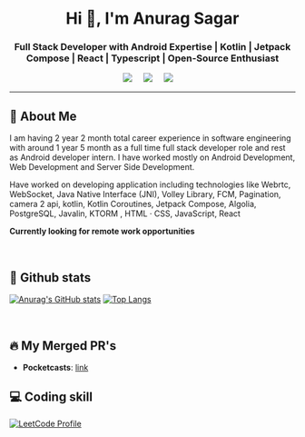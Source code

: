 <h1 align="center">Hi 👋, I'm Anurag Sagar</h1>
<h3 align="center">Full Stack Developer with Android Expertise | Kotlin | Jetpack Compose | React | Typescript | Open-Source Enthusiast</h3>
<p align='center'>
  <a href="https://twitter.com/DevMastermind1"><img src="https://img.shields.io/badge/twitter-%231DA1F2.svg?&style=for-the-badge&logo=twitter&logoColor=white" /></a>&nbsp;&nbsp;&nbsp;&nbsp;
  <a href="https://www.linkedin.com/in/anurag-sagar-85a164212/"><img src="https://img.shields.io/badge/linkedin-%230077B5.svg?&style=for-the-badge&logo=linkedin&logoColor=white" /></a>&nbsp;&nbsp;&nbsp;&nbsp;
  <a href="mailto:anurag983sagarofficial@gmail.com?subject=Olá%20Anurag"><img src="https://img.shields.io/badge/gmail-%23D14836.svg?&style=for-the-badge&logo=gmail&logoColor=white" /></a>&nbsp;&nbsp;&nbsp;&nbsp;
</p>

<hr>


## 🚀 About Me

I am having 2 year 2 month total career experience in software engineering with around 1 year 5 month as a full time full stack developer role and rest as Android developer intern. I have worked mostly on Android Development, Web Development and Server Side Development.

Have worked on developing application including technologies like Webrtc, WebSocket, Java Native Interface (JNI), Volley Library, FCM, Pagination, camera 2 api, kotlin, Kotlin Coroutines, Jetpack Compose, Algolia, PostgreSQL, Javalin, KTORM , HTML · CSS, JavaScript, React

__Currently looking for remote work opportunities__

<br>

## 👀  Github stats


[![Anurag's GitHub stats](https://github-readme-stats.vercel.app/api?username=AnuragDevMastermind&show=prs_merged&hide=issues,contribs&show_icons=true&rank_icon=github&exclude_repo=AnuragDevMastermind,Chat-application)](https://github.com/AnuragDevMastermind/AnuragDevMastermind/blob/main/PR.md)
[![Top Langs](https://github-readme-stats.vercel.app/api/top-langs/?username=AnuragDevMastermind&layout=compact)](https://github.com/AnuragDevMastermind/AnuragDevMastermind/blob/main/PR.md)

<br>

## 🔥 My Merged PR's

- **Pocketcasts**: [link](https://github.com/Automattic/pocket-casts-android/pulls?q=is%3Apr+is%3Amerged+author%3AAnuragDevMastermind)

## 💻 Coding skill
[![LeetCode Profile](https://leetcard.jacoblin.cool/anurag983sagar?theme=dark&font=Hind)](https://leetcode.com/anurag983sagar/)

